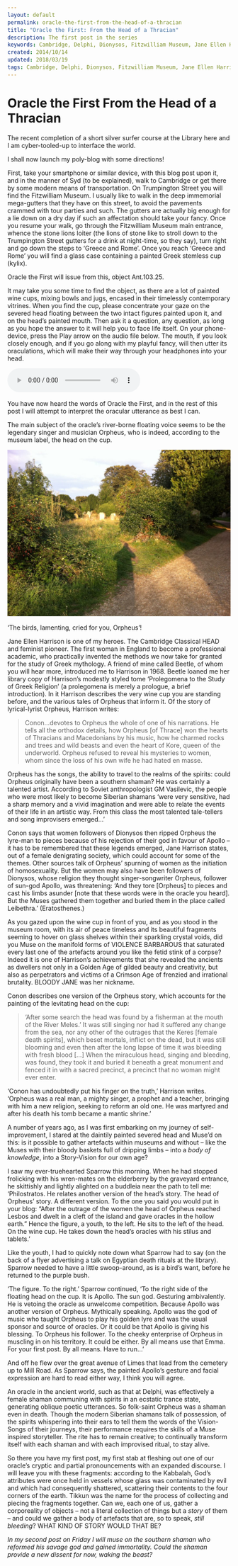 ```yaml
---
layout: default
permalink: oracle-the-first-from-the-head-of-a-thracian
title: "Oracle the First: From the Head of a Thracian"
description: The first post in the series
keywords: Cambridge, Delphi, Dionysos, Fitzwilliam Museum, Jane Ellen Harrison, music, oracle, Orpheus, shamanism	
created: 2014/10/14
updated: 2018/03/19
tags: Cambridge, Delphi, Dionysos, Fitzwilliam Museum, Jane Ellen Harrison, music, oracle, Orpheus, shamanism
---
```


Oracle the First From the Head of a Thracian
============================================

The recent completion of a short silver surfer course at the Library here and I am cyber-tooled-up to interface the world.

I shall now launch my poly-blog with some directions!

First, take your smartphone or similar device, with this blog post upon it, and in the manner of Syd (to be explained), 
walk to Cambridge or get there by some modern means of transportation. On Trumpington Street you will find the Fitzwilliam 
Museum. I usually like to walk in the deep immemorial mega-gutters that they have on this street, to avoid the pavements 
crammed with tour parties and such. The gutters are actually big enough for a lie down on a dry day if such an affectation 
should take your fancy. Once you resume your walk, go through the Fitzwilliam Museum main entrance, whence the stone 
lions loiter (the lions of stone like to stroll down to the Trumpington Street gutters for a drink at night-time, so 
they say), turn right and go down the steps to ‘Greece and Rome’. Once you reach ‘Greece and Rome’ you will find a 
glass case containing a painted Greek stemless cup (kylix).

Oracle the First will issue from this, object Ant.103.25.

It may take you some time to find the object, as there are a lot of painted wine cups, mixing bowls and jugs, encased 
in their timelessly contemporary vitrines. When you find the cup, please concentrate your gaze on the severed head 
floating between the two intact figures painted upon it, and on the head’s painted mouth. Then ask it a question, any 
question, as long as you hope the answer to it will help you to face life itself. On your phone-device, press the Play 
arrow on the audio file below. The mouth, if you look closely enough, and if you go along with my playful fancy, will 
then utter its oraculations, which will make their way through your headphones into your head.

<audio controls="controls">
    <source type="audio/mpeg" src="/uploads/2017/07/One.mp3" />
     [/uploads/2017/07/One.mp3](/uploads/2017/07/One.mp3)
</audio>

You have now heard the words of Oracle the First, and in the rest of this post I will attempt to interpret the oracular 
utterance as best I can.

The main subject of the oracle’s river-borne floating voice seems to be the legendary singer and musician Orpheus, who
 is indeed, according to the museum label, the head on the cup.

[![](/uploads/2018/03/IMG_0551-1024x765.jpg)](/wp-content/uploads/2018/03/IMG_0551.jpg)

‘The birds, lamenting, cried for you, Orpheus’!

Jane Ellen Harrison is one of my heroes. The Cambridge Classical HEAD and feminist pioneer. The first woman in England 
to become a professional academic, who practically invented the methods we now take for granted for the study of Greek 
mythology. A friend of mine called Beetle, of whom you will hear more, introduced me to Harrison in 1968. Beetle loaned 
me her library copy of Harrison’s modestly styled tome ‘Prolegomena to the Study of Greek Religion’ (a prolegomena is 
merely a prologue, a brief introduction). In it Harrison describes the very wine cup you are standing before, and the 
various tales of Orpheus that inform it. Of the story of lyrical-lyrist Orpheus, Harrison writes:

> Conon…devotes to Orpheus the whole of one of his narrations. He tells all the orthodox details, how Orpheus \[of Thrace\] 
won the hearts of Thracians and Macedonians by his music, how he charmed rocks and trees and wild beasts and even the heart 
of Kore, queen of the underworld. Orpheus refused to reveal his mysteries to women, whom since the loss of his own wife he 
had hated en masse.

Orpheus has the songs, the ability to travel to the realms of the spirits: could Orpheus originally have been a southern 
shaman? He was certainly a talented artist. According to Soviet anthropologist GM Vasilevic, the people who were most 
likely to become Siberian shamans ‘were very sensitive, had a sharp memory and a vivid imagination and were able to relate 
the events of their life in an artistic way. From this class the most talented tale-tellers and song improvisers emerged…’

Conon says that women followers of Dionysos then ripped Orpheus the lyre-man to pieces because of his rejection of their 
god in favour of Apollo – it has to be remembered that these legends emerged, Jane Harrison states, out of a female 
denigrating society, which could account for some of the themes. Other sources talk of Orpheus’ spurning of women as 
the initiation of homosexuality. But the women may also have been followers of Dionysos, whose religion they thought 
singer-songwriter Orpheus, follower of sun-god Apollo, was threatening: ‘And they tore \[Orpheus\] to pieces and cast his 
limbs asunder \[note that these words were in the oracle you heard\]. But the Muses gathered them together and buried 
them in the place called Leibethra.’ (Eratosthenes.)

As you gazed upon the wine cup in front of you, and as you stood in the museum room, with its air of peace timeless and 
its beautiful fragments seeming to hover on glass shelves within their sparkling crystal voids, did you Muse on the 
manifold forms of VIOLENCE BARBAROUS that saturated every last one of the artefacts around you like the fetid stink of a 
corpse? Indeed it is one of Harrison’s achievements that she revealed the ancients as dwellers not only in a Golden Age 
of gilded beauty and creativity, but also as perpetrators and victims of a Crimson Age of frenzied and irrational brutality. 
BLOODY JANE was her nickname.

Conon describes one version of the Orpheus story, which accounts for the painting of the levitating head on the cup:

> ‘After some search the head was found by a fisherman at the mouth of the River Meles.’ It was still singing nor had it 
suffered any change from the sea, nor any other of the outrages that the Keres \[female death spirits\], which beset 
mortals, inflict on the dead, but it was still blooming and even then after the long lapse of time it was bleeding with 
fresh blood \[…\] When the miraculous head, singing and bleeding, was found, they took it and buried it beneath a great 
monument and fenced it in with a sacred precinct, a precinct that no woman might ever enter.

‘Conon has undoubtedly put his finger on the truth,’ Harrison writes. ‘Orpheus was a real man, a mighty singer, a prophet 
and a teacher, bringing with him a new religion, seeking to reform an old one. He was martyred and after his death his tomb 
became a mantic shrine.’

A number of years ago, as I was first embarking on my journey of self-improvement, I stared at the daintily painted 
severed head and Muse’d on this: is it possible to gather artefacts within museums and without – like the Muses with 
their bloody baskets full of dripping limbs – into a _body of knowledge_, into a Story-Vision for our own age?

I saw my ever-truehearted Sparrow this morning. When he had stopped frolicking with his wren-mates on the elderberry by 
the graveyard entrance, he skittishly and lightly alighted on a buddleia near the path to tell me: ‘Philostratos. He 
relates another version of the head’s story. The head of Orpheus’ story. A different version. To the one you said you 
would put in your blog: “After the outrage of the women the head of Orpheus reached Lesbos and dwelt in a cleft of the 
island and gave oracles in the hollow earth.” Hence the figure, a youth, to the left. He sits to the left of the head. 
On the wine cup. He takes down the head’s oracles with his stilus and tablets.’

Like the youth, I had to quickly note down what Sparrow had to say (on the back of a flyer advertising a talk on Egyptian 
death rituals at the library). Sparrow needed to have a little swoop-around, as is a bird’s want, before he returned to 
the purple bush.

‘The figure. To the right.’ Sparrow continued, ‘To the right side of the floating head on the cup. It is Apollo. The sun
god. Gesturing ambivalently. He is vetoing the oracle as unwelcome competition. Because Apollo was another version of 
Orpheus. Mythically speaking. Apollo was the god of music who taught Orpheus to play his golden lyre and was the usual
sponsor and source of oracles. Or it could be that Apollo is giving his blessing. To Orpheus his follower. To the cheeky 
enterprise of Orpheus in muscling in on his territory. It could be either. By all means use that Emma. For your first 
post. By all means. Have to run…’

And off he flew over the great avenue of Limes that lead from the cemetery up to Mill Road. As Sparrow says, the painted 
Apollo’s gesture and facial expression are hard to read either way, I think you will agree.

An oracle in the ancient world, such as that at Delphi, was effectively a female shaman communing with spirits in an 
ecstatic trance state, generating oblique poetic utterances. So folk-saint Orpheus was a shaman even in death. Though 
the modern Siberian shamans talk of possession, of the spirits whispering into their ears to tell them the words of the 
Vision-Songs of their journeys, their performance requires the skills of a Muse inspired storyteller. The rite has to 
remain creative; to continually transform itself with each shaman and with each improvised ritual, to stay alive.

So there you have my first post, my first stab at fleshing out one of our oracle’s cryptic and partial pronouncements 
with an expanded discourse. I will leave you with these fragments: according to the Kabbalah, God’s attributes were once 
held in vessels whose glass was contaminated by evil and which had consequently shattered, scattering their contents to 
the four corners of the earth. Tikkun was the name for the process of collecting and piecing the fragments together. Can 
we, each one of us, gather a corporeality of objects – not a literal collection of things but a _story_ of them – and 
could we gather a body of artefacts that are, so to speak, _still bleeding_? WHAT KIND OF STORY WOULD THAT BE?

_In my second post on Friday I will muse on the southern shaman who reformed his savage god and gained immortality. 
Could the shaman provide a new dissent for now, waking the beast?_